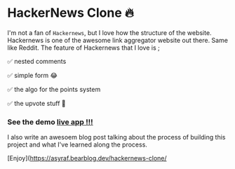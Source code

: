 # HackerNews Clone 🔥

I'm not a fan of `Hackernews`, but I love how the structure of the website. Hackernews is one of the awesome link aggregator website out there. Same like Reddit. The feature of Hackernews that I love is ;

✅  nested comments

✅  simple form 😂

✅  the algo for the points system

✅  the upvote stuff 🤘

### See the demo [live app !!!](https://dscnews.herokuapp.com/)

I also write an awesoem blog post talking about the process of building this project and what I've learned along the process.

[Enjoy](https://asyraf.bearblog.dev/hackernews-clone/
